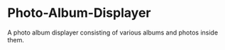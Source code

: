 # Photo-Album-Displayer
A photo album displayer consisting of various albums and photos inside them. 
